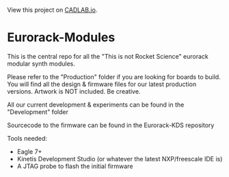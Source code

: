 View this project on [CADLAB.io](https://cadlab.io/node/837). 

# Eurorack-Modules

This is the central repo for all the "This is not Rocket Science" eurorack modular synth modules.

Please refer to the "Production" folder if you are looking for boards to build. You will find all the design & firmware files for our latest production versions. Artwork is NOT included. Be creative. 

All our current development & experiments can be found in the "Development" folder

Sourcecode to the firmware can be found in the Eurorack-KDS repository

Tools needed:

- Eagle 7+
- Kinetis Development Studio (or whatever the latest NXP/freescale IDE is)
- A JTAG probe to flash the initial firmware
